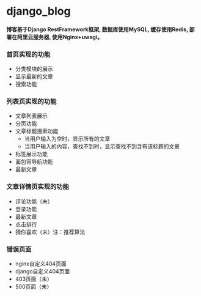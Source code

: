 # django_blog
#### 博客基于Django RestFramework框架, 数据库使用MySQL, 缓存使用Redis, 部署在阿里云服务器, 使用Nginx+uwsgi。

### 首页实现的功能 
+ 分类模块的展示
+ 显示最新的文章
+ 搜索功能

### 列表页实现的功能
+ 文章列表展示
+ 分页功能
+ 文章标题搜索功能
    + 当用户输入为空时，显示所有的文章
    + 当用户输入的内容，查找不到时，显示查找不到含有该标题的文章
+ 标签展示功能
+ 面包宵导航功能
+ 最新文章

### 文章详情页实现的功能 
+ 评论功能（未）
+ 登录功能
+ 最新文章
+ 点击排行
+ 猜你喜欢（未）注：推荐算法

### 错误页面
+ nginx自定义404页面
+ django自定义404页面
+ 403页面（未）
+ 500页面（未）
